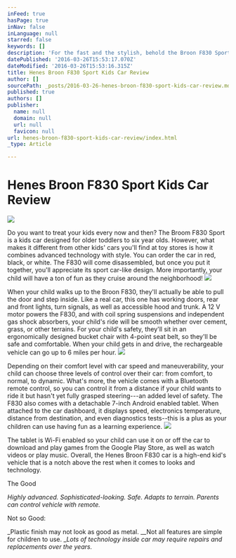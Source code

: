 ```yaml
---
inFeed: true
hasPage: true
inNav: false
inLanguage: null
starred: false
keywords: []
description: 'For the fast and the stylish, behold the Broon F830 Sport car.'
datePublished: '2016-03-26T15:53:17.070Z'
dateModified: '2016-03-26T15:53:16.315Z'
title: Henes Broon F830 Sport Kids Car Review
author: []
sourcePath: _posts/2016-03-26-henes-broon-f830-sport-kids-car-review.md
published: true
authors: []
publisher:
  name: null
  domain: null
  url: null
  favicon: null
url: henes-broon-f830-sport-kids-car-review/index.html
_type: Article

---
```

# Henes Broon F830 Sport Kids Car Review
![](https://the-grid-user-content.s3-us-west-2.amazonaws.com/758bf4d7-0214-4255-b073-5bfb259a8082.jpg)

Do you want to treat your kids every now and then? The Broom F830 Sport is a kids car designed for older toddlers to six year olds. However, what makes it different from other kids' cars you'll find at toy stores is how it combines advanced technology with style. You can order the car in red, black, or white. The F830 will come disassembled, but once you put it together, you'll appreciate its sport car-like design. More importantly, your child will have a ton of fun as they cruise around the neighborhood!
![](https://the-grid-user-content.s3-us-west-2.amazonaws.com/00340f86-3a14-48a7-a5a2-4921788bd98c.jpg)

When your child walks up to the Broon F830, they'll actually be able to pull the door and step inside. Like a real car, this one has working doors, rear and front lights, turn signals, as well as accessible hood and trunk. A 12 V motor powers the F830, and with coil spring suspensions and independent gas shock absorbers, your child's ride will be smooth whether over cement, grass, or other terrains. For your child's safety, they'll sit in an ergonomically designed bucket chair with 4-point seat belt, so they'll be safe and comfortable. When your child gets in and drive, the rechargeable vehicle can go up to 6 miles per hour.
![](https://the-grid-user-content.s3-us-west-2.amazonaws.com/f092a00d-fd86-4a4b-8762-c6f976cdd5e8.jpg)

Depending on their comfort level with car speed and maneuverability, your child can choose three levels of control over their car: from comfort, to normal, to dynamic. What's more, the vehicle comes with a Bluetooth remote control, so you can control it from a distance if your child wants to ride it but hasn't yet fully grasped steering---an added level of safety. The F830 also comes with a detachable 7-inch Android enabled tablet. When attached to the car dashboard, it displays speed, electronics temperature, distance from destination, and even diagnostics tests--this is a plus as your children can use having fun as a learning experience.
![](https://the-grid-user-content.s3-us-west-2.amazonaws.com/e3cc7ccb-7d7b-4f73-8fea-7f3a4d07e99a.jpg)

The tablet is Wi-Fi enabled so your child can use it on or off the car to download and play games from the Google Play Store, as well as watch videos or play music. Overall, the Henes Broon F830 car is a high-end kid's vehicle that is a notch above the rest when it comes to looks and technology. 

The Good

_Highly advanced. Sophisticated-looking. Safe. Adapts to terrain. Parents can control vehicle with remote._

Not so Good:

_Plastic finish may not look as good as metal. __Not all features are simple for children to use. __Lots of technology inside car may require repairs and replacements over the years._